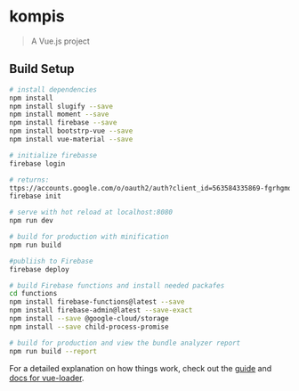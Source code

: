 # kompis

> A Vue.js project

## Build Setup

``` bash
# install dependencies
npm install
npm install slugify --save
npm install moment --save
npm install firebase --save
npm install bootstrp-vue --save
npm install vue-material --save

# initialize firebasse
firebase login

# returns:
ttps://accounts.google.com/o/oauth2/auth?client_id=563584335869-fgrhgmd47bqnekij5i8b5pr03ho849e6.apps.googleusercontent.com&scope=email%20openid%20https%3A%2F%2Fwww.googleapis.com%2Fauth%2Fcloudplatformprojects.readonly%20https%3A%2F%2Fwww.googleapis.com%2Fauth%2Ffirebase%20https%3A%2F%2Fwww.googleapis.com%2Fauth%2Fcloud-platform&response_type=code&state=499001397&redirect_uri=http%3A%2F%2Flocalhost%3A9005
firebase init

# serve with hot reload at localhost:8080
npm run dev

# build for production with minification
npm run build

#publiish to Firebase
firebase deploy

# build Firebase functions and install needed packafes
cd functions
npm install firebase-functions@latest --save
npm install firebase-admin@latest --save-exact
npm install --save @google-cloud/storage
npm install --save child-process-promise

# build for production and view the bundle analyzer report
npm run build --report
```

For a detailed explanation on how things work, check out the [guide](http://vuejs-templates.github.io/webpack/) and [docs for vue-loader](http://vuejs.github.io/vue-loader).
